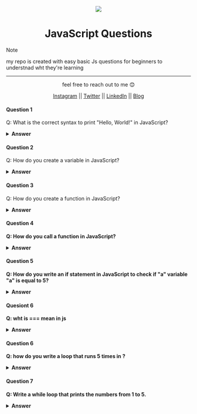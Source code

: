 <div align="center">
  <img height="60" src="https://img.icons8.com/color/344/javascript.png">
  <h1>JavaScript Questions</h1>
</div>

> [!NOTE]  
> my repo is created with easy basic Js questions for beginners to understnad wht they're learning

---

<p align="center">feel free to reach out to me 😊</p>

<p align="center">
  <a href="#">Instagram</a> || <a href="#">Twitter</a> || <a href="#">LinkedIn</a> || <a href="#">Blog</a>
</p>

</p>
</details>

#### Question 1

Q: What is the correct syntax to print "Hello, World!" in JavaScript?

<details><summary><b>Answer</b></summary>

```js
console.log("Hello, World!");
```

</details>

#### Question 2

Q: How do you create a variable in JavaScript?

<details><summary><b>Answer</b></summary>

```js
let yourVariableName //  its called camlecase formate
var yourVariableName
const yourVariableName
```

> var, let, and const are all used for declaring variables in JavaScript, but they have different scoping, hoisting, and reassignment behaviors. in the modern days var is not recomanded.

</details>

#### Question 3

Q: How do you create a function in JavaScript?

<details><summary><b>Answer<br></summary>

```js
function functioName() {
  //u can use name as it function name
  // your code excute here
}
```

![alt text](image.png)

</details>

#### Question 4

Q: How do you call a function in JavaScript?

<details><summary><b>Answer<br></summary>

```js
function yourFunction() {
  // your code excute here
}
yourFunction();
```

![alt text](image-1.png)

</details>

#### Question 5

Q: How do you write an if statement in JavaScript to check if "a" variable "a" is equal to 5?

<details><summary><b>Answer<br></summary>

```js
if (a === 5)
```

</details>

#### Quesiont 6

Q: wht is === mean in js

<details><summary><b>Answer<br></summary>

<p > in JavaScript, the === operator is known as the strict equality operator. It compares two values for equality, considering both the value and the type. This means that === will only return true if the values on both sides of the operator are exactly same in both type and value </p>

</details>

#### Question 6

Q: how do you write a loop that runs 5 times in ?

<details><summary><b>Answer<br></summary>

```js
for (let number = 1; number <= 5; number++) {
  console.log(number);
}
```

![alt text](image-2.png)

</details>

#### Question 7

Q: Write a while loop that prints the numbers from 1 to 5.

<details><summary><b>Answer<br></summary>

```js
let value = 1;
while (value < 5) {
  console.log(value);
  value++;
}
```
![alt text](image-3.png)
</details>
